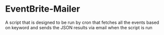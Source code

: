 EventBrite-Mailer
=================

A script that is designed to be run by cron that fetches all the events based on keyword and sends the JSON results via email when the script is run

